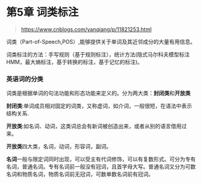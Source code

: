 # 第5章 词类标注

>  https://www.cnblogs.com/yanqiang/p/11821253.html

词类（Part-of-Speech,POS）,能够提供关于单词及其近邻成分的大量有用信息。

词类标注的方法：手写规则（基于规则标注），统计方法(隐式马尔科夫模型标注HMM，最大熵标注，基于转换的标注，基于记忆的标注)。



###  英语词的分类



词类是根据单词的句法功能和形态功能来定义的。分为两大类：**封闭类**和**开放类**

**封闭类**:单词成员相对固定的词类，又称虚词，如介词，一般很短，在语法中表示结构关系.

**开放类**:如名词、动词，这类词总会有新词被创造出来，或者从别的语言借用过来。

**开放类**四大类，名词，动词，形容词，副词。

**名词**一般与限定词同时出现，可以受主有代词修饰，可以有复数形式。可分为专有名词，普通名词。专有名词前一般没有冠词，且首字母大写。普通名词又分为可数名词和物质名词，物质名词前无冠词，可数单数名词前有冠词。

